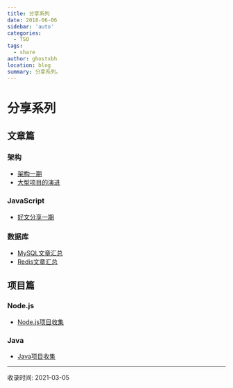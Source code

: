 ```yaml
---
title: 分享系列
date: 2018-06-06
sidebar: 'auto'
categories:
  - TSO
tags:
  - share
author: ghostxbh
location: blog
summary: 分享系列。
---
```

# 分享系列

## 文章篇

### 架构
- [架构一期](artcle/framework/2021-03-10-framework01.md)
- [大型项目的演进](artcle/framework/2021-05-20-largeproject.md)

### JavaScript
- [好文分享一期](artcle/javascript/2021-02-10-javascript01.md)

### 数据库
- [MySQL文章汇总](../../database/mysql/2021-03-29-mysql-blog.md)
- [Redis文章汇总](../../database/redis/2021-03-29-redis-blog.md)


## 项目篇

### Node.js
- [Node.js项目收集](project/node/2021-03-01-collection.md)

### Java
- [Java项目收集](project/java/2021-03-29-collection.md)


---
收录时间: 2021-03-05

<Vssue :title="$title" />
